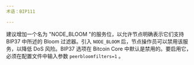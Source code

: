 ```yaml
---
术语：BIP111

---
```

建议增加一个名为 "NODE_BLOOM "的服务位，以允许节点明确表示它们支持 BIP37 中所述的 Bloom 过滤器。引入 `NODE_BLOOM` 后，节点操作员可以禁用该服务，以降低 DoS 风险。BIP37 选项在 Bitcoin Core 中默认是禁用的。要启用它，必须在配置文件中输入参数 `peerbloomfilters=1` 。